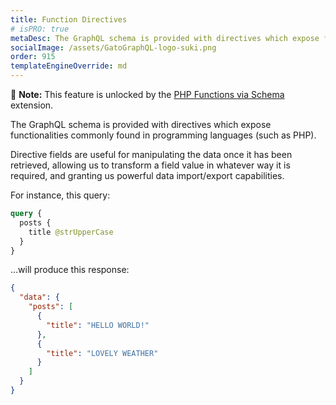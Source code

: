 ```yaml
---
title: Function Directives
# isPRO: true
metaDesc: The GraphQL schema is provided with directives which expose functionalities commonly found in programming languages (such as PHP).
socialImage: /assets/GatoGraphQL-logo-suki.png
order: 915
templateEngineOverride: md
---
```


📣 **Note:** This feature is unlocked by the [PHP Functions via Schema](../../../extensions/php-functions-via-schema/) extension.

The GraphQL schema is provided with directives which expose functionalities commonly found in programming languages (such as PHP).

Directive fields are useful for manipulating the data once it has been retrieved, allowing us to transform a field value in whatever way it is required, and granting us powerful data import/export capabilities.

For instance, this query:

```graphql
query {
  posts {
    title @strUpperCase
  }
}
```

...will produce this response:

```json
{
  "data": {
    "posts": [
      {
        "title": "HELLO WORLD!"
      },
      {
        "title": "LOVELY WEATHER"
      }
    ]
  }
}
```
